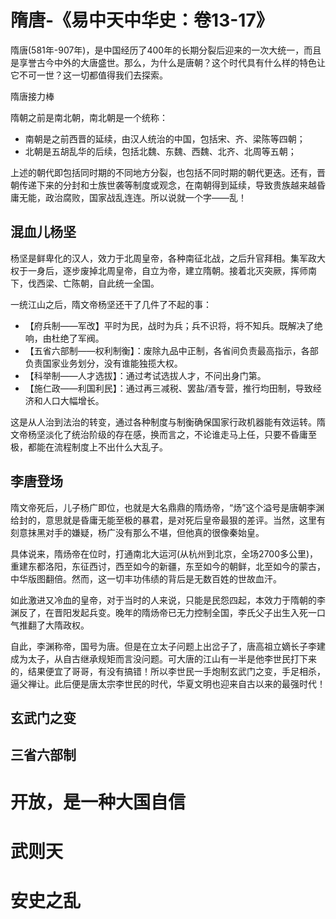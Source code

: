 # 隋唐-《易中天中华史：卷13-17》
隋唐(581年-907年)，是中国经历了400年的长期分裂后迎来的一次大统一，而且是享誉古今中外的大唐盛世。那么，为什么是唐朝？这个时代具有什么样的特色让它不可一世？这一切都值得我们去探索。

隋唐接力棒

隋朝之前是南北朝，南北朝是一个统称：
- 南朝是之前西晋的延续，由汉人统治的中国，包括宋、齐、梁陈等四朝；
- 北朝是五胡乱华的后续，包括北魏、东魏、西魏、北齐、北周等五朝；

上述的朝代即包括同时期的不同地方分裂，也包括不同时期的朝代更迭。还有，晋朝传递下来的分封和士族世袭等制度或观念，在南朝得到延续，导致贵族越来越昏庸无能，政治腐败，国家战乱连连。所以说就一个字——乱！

## 混血儿杨坚

杨坚是鲜卑化的汉人，效力于北周皇帝，各种南征北战，之后升官拜相。集军政大权于一身后，逐步废掉北周皇帝，自立为帝，建立隋朝。接着北灭突厥，挥师南下，伐西梁、亡陈朝，自此统一全国。

一统江山之后，隋文帝杨坚还干了几件了不起的事：
- 【府兵制——军改】平时为民，战时为兵；兵不识将，将不知兵。既解决了绝响，由杜绝了军阀。
- 【五省六部制——权利制衡】：废除九品中正制，各省间负责最高指示，各部负责国家业务划分，没有谁能独揽大权。
- 【科举制——人才选拔】：通过考试选拔人才，不问出身门第。
- 【施仁政——利国利民】：通过再三减税、罢盐/酒专营，推行均田制，导致经济和人口大幅增长。

这是从人治到法治的转变，通过各种制度与制衡确保国家行政机器能有效运转。隋文帝杨坚淡化了统治阶级的存在感，换而言之，不论谁走马上任，只要不昏庸至极，都能在流程制度上不出什么大乱子。


## 李唐登场

隋文帝死后，儿子杨广即位，也就是大名鼎鼎的隋炀帝，“炀”这个溢号是唐朝李渊给封的，意思就是昏庸无能至极的暴君，是对死后皇帝最狠的差评。当然，这里有刻意抹黑对手的嫌疑，杨广没有那么不堪，但他真的很像秦始皇。

具体说来，隋炀帝在位时，打通南北大运河(从杭州到北京，全场2700多公里)，重建东都洛阳，东征西讨，西至如今的新疆，东至如今的朝鲜，北至如今的蒙古，中华版图翻倍。然而，这一切丰功伟绩的背后是无数百姓的世故血汗。

如此激进又冷血的皇帝，对于当时的人来说，只能是民怨四起，本效力于隋朝的李渊反了，在晋阳发起兵变。晚年的隋炀帝已无力控制全国，李氏父子出生入死一口气推翻了大隋政权。

自此，李渊称帝，国号为唐。但是在立太子问题上出岔子了，唐高祖立嫡长子李建成为太子，从自古继承规矩而言没问题。可大唐的江山有一半是他李世民打下来的，结果便宜了哥哥，有没有搞错！所以李世民一手炮制玄武门之变，手足相杀，逼父禅让。此后便是唐太宗李世民的时代，华夏文明也迎来自古以来的最强时代！


## 玄武门之变

## 三省六部制

# 开放，是一种大国自信

# 武则天

# 安史之乱